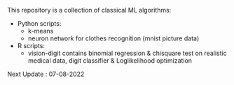 This repository is a collection of classical ML algorithms: 
- Python scripts:
  - k-means
  - neuron network for clothes recognition (mnist picture data)
- R scripts:
  - vision-digit contains binomial regression & chisquare test on realistic medical data, digit classifier & Loglikelihood optimization

Next Update : 07-08-2022
